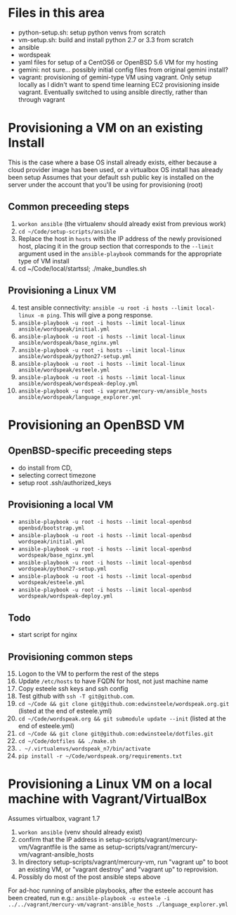 # Files in this area

* python-setup.sh: setup python venvs from scratch
* vm-setup.sh: build and install python 2.7 or 3.3 from scratch
* ansible
 * wordspeak
  * yaml files for setup of a CentOS6 or OpenBSD 5.6 VM for my hosting
* gemini: not sure... possibly initial config files from original gemini install?
* vagrant: provisioning of gemini-type VM using vagrant. Only setup locally as I didn't want to spend time learning EC2 provisioning inside vagrant. Eventually switched to using ansible directly, rather than through vagrant

# Provisioning a VM on an existing Install

This is the case where a base OS install already exists, either because a cloud provider image has been used, or a virtualbox OS install has already been setup
Assumes that your default ssh public key is installed on the server under the account that you'll be using for provisioning (root)

## Common preceeding steps
1. `workon ansible`  (the virtualenv should already exist from previous work)
2. `cd ~/Code/setup-scripts/ansible`
2. Replace the host in `hosts` with the IP address of the newly provisioned host, placing it in the group section that corresponds to the `--limit` argument used in the `ansible-playbook` commands for the appropriate type of VM install
3. cd ~/Code/local/startssl; ./make_bundles.sh


## Provisioning a Linux VM

4. test ansible connectivity: `ansible -u root -i hosts --limit local-linux -m ping`. This will give a pong response. 
5. `ansible-playbook -u root -i hosts --limit local-linux ansible/wordspeak/initial.yml`
5. `ansible-playbook -u root -i hosts --limit local-linux ansible/wordspeak/base_nginx.yml`
11. `ansible-playbook -u root -i hosts --limit local-linux ansible/wordspeak/python27-setup.yml`
12. `ansible-playbook -u root -i hosts --limit local-linux ansible/wordspeak/esteele.yml`
13. `ansible-playbook -u root -i hosts --limit local-linux ansible/wordspeak/wordspeak-deploy.yml`
14. `ansible-playbook -u root -i vagrant/mercury-vm/ansible_hosts ansible/wordspeak/language_explorer.yml`


# Provisioning an OpenBSD VM

## OpenBSD-specific preceeding steps
* do install from CD,
* selecting correct timezone
* setup root .ssh/authorized_keys

## Provisioning a local VM

* `ansible-playbook -u root -i hosts --limit local-openbsd openbsd/bootstrap.yml`
* `ansible-playbook -u root -i hosts --limit local-openbsd wordspeak/initial.yml`
* `ansible-playbook -u root -i hosts --limit local-openbsd wordspeak/base_nginx.yml`
* `ansible-playbook -u root -i hosts --limit local-openbsd wordspeak/python27-setup.yml`
* `ansible-playbook -u root -i hosts --limit local-openbsd wordspeak/esteele.yml`
* `ansible-playbook -u root -i hosts --limit local-openbsd wordspeak/wordspeak-deploy.yml`


## Todo
* start script for nginx

## Provisioning common steps

15. Logon to the VM to perform the rest of the steps
16. Update `/etc/hosts` to have FQDN for host, not just machine name
17. Copy esteele ssh keys and ssh config
18. Test github with `ssh -T git@github.com`.
19. `cd ~/Code && git clone git@github.com:edwinsteele/wordspeak.org.git` (listed at the end of esteele.yml)
19. `cd ~/Code/wordspeak.org && git submodule update --init`  (listed at the end of esteele.yml)
20. `cd ~/Code && git clone git@github.com:edwinsteele/dotfiles.git`
21. `cd ~/Code/dotfiles && ./make.sh`
23. `. ~/.virtualenvs/wordspeak_n7/bin/activate`
24. `pip install -r ~/Code/wordspeak.org/requirements.txt`

# Provisioning a Linux VM on a local machine with Vagrant/VirtualBox
Assumes virtualbox, vagrant 1.7

1. `workon ansible` (venv should already exist)
2. confirm that the IP address in setup-scripts/vagrant/mercury-vm/Vagrantfile is the same as setup-scripts/vagrant/mercury-vm/vagrant-ansible_hosts
3. In directory setup-scripts/vagrant/mercury-vm, run "vagrant up" to boot an existing VM, or "vagrant destroy" and "vagrant up" to reprovision.
4. Possibly do most of the post ansible steps above

For ad-hoc running of ansible playbooks, after the esteele account has been created, run e.g.: `ansible-playbook -u esteele -i ../../vagrant/mercury-vm/vagrant-ansible_hosts ./language_explorer.yml`

